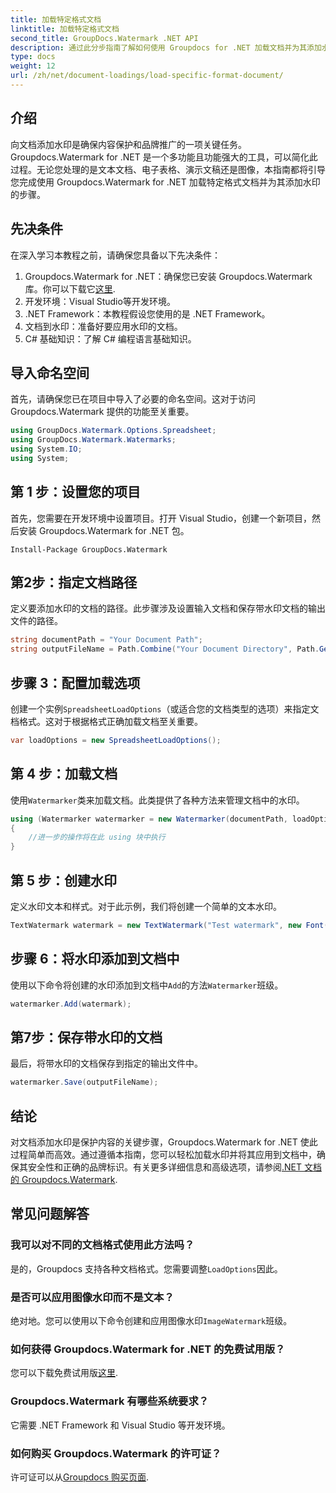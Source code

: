```yaml
---
title: 加载特定格式文档
linktitle: 加载特定格式文档
second_title: GroupDocs.Watermark .NET API
description: 通过此分步指南了解如何使用 Groupdocs for .NET 加载文档并为其添加水印。轻松保护您的内容并为其打造品牌。
type: docs
weight: 12
url: /zh/net/document-loadings/load-specific-format-document/
---
```

## 介绍
向文档添加水印是确保内容保护和品牌推广的一项关键任务。 Groupdocs.Watermark for .NET 是一个多功能且功能强大的工具，可以简化此过程。无论您处理的是文本文档、电子表格、演示文稿还是图像，本指南都将引导您完成使用 Groupdocs.Watermark for .NET 加载特定格式文档并为其添加水印的步骤。
## 先决条件
在深入学习本教程之前，请确保您具备以下先决条件：
1.  Groupdocs.Watermark for .NET：确保您已安装 Groupdocs.Watermark 库。你可以下载它[这里](https://releases.groupdocs.com/Watermark/net/).
2. 开发环境：Visual Studio等开发环境。
3. .NET Framework：本教程假设您使用的是 .NET Framework。
4. 文档到水印：准备好要应用水印的文档。
5. C# 基础知识：了解 C# 编程语言基础知识。

## 导入命名空间
首先，请确保您已在项目中导入了必要的命名空间。这对于访问 Groupdocs.Watermark 提供的功能至关重要。
```csharp
using GroupDocs.Watermark.Options.Spreadsheet;
using GroupDocs.Watermark.Watermarks;
using System.IO;
using System;
```

## 第 1 步：设置您的项目
首先，您需要在开发环境中设置项目。打开 Visual Studio，创建一个新项目，然后安装 Groupdocs.Watermark for .NET 包。
```shell
Install-Package GroupDocs.Watermark
```
## 第2步：指定文档路径
定义要添加水印的文档的路径。此步骤涉及设置输入文档和保存带水印文档的输出文件的路径。
```csharp
string documentPath = "Your Document Path";
string outputFileName = Path.Combine("Your Document Directory", Path.GetFileName(documentPath));
```
## 步骤 3：配置加载选项
创建一个实例`SpreadsheetLoadOptions`（或适合您的文档类型的选项）来指定文档格式。这对于根据格式正确加载文档至关重要。
```csharp
var loadOptions = new SpreadsheetLoadOptions();
```
## 第 4 步：加载文档
使用`Watermarker`类来加载文档。此类提供了各种方法来管理文档中的水印。
```csharp
using (Watermarker watermarker = new Watermarker(documentPath, loadOptions))
{
    //进一步的操作将在此 using 块中执行
}
```
## 第 5 步：创建水印
定义水印文本和样式。对于此示例，我们将创建一个简单的文本水印。
```csharp
TextWatermark watermark = new TextWatermark("Test watermark", new Font("Arial", 12));
```
## 步骤 6：将水印添加到文档中
使用以下命令将创建的水印添加到文档中`Add`的方法`Watermarker`班级。
```csharp
watermarker.Add(watermark);
```
## 第7步：保存带水印的文档
最后，将带水印的文档保存到指定的输出文件中。
```csharp
watermarker.Save(outputFileName);
```

## 结论
对文档添加水印是保护内容的关键步骤，Groupdocs.Watermark for .NET 使此过程简单而高效。通过遵循本指南，您可以轻松加载水印并将其应用到文档中，确保其安全性和正确的品牌标识。有关更多详细信息和高级选项，请参阅[.NET 文档的 Groupdocs.Watermark](https://reference.groupdocs.com/Watermark/net/).
## 常见问题解答
### 我可以对不同的文档格式使用此方法吗？
是的，Groupdocs 支持各种文档格式。您需要调整`LoadOptions`因此。
### 是否可以应用图像水印而不是文本？
绝对地。您可以使用以下命令创建和应用图像水印`ImageWatermark`班级。
### 如何获得 Groupdocs.Watermark for .NET 的免费试用版？
您可以下载免费试用版[这里](https://releases.groupdocs.com/).
### Groupdocs.Watermark 有哪些系统要求？
它需要 .NET Framework 和 Visual Studio 等开发环境。
### 如何购买 Groupdocs.Watermark 的许可证？
许可证可以从[Groupdocs 购买页面](https://purchase.groupdocs.com/buy).